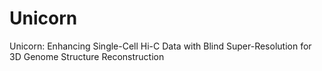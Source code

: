 # Unicorn
Unicorn: Enhancing Single-Cell Hi-C Data with Blind Super-Resolution for 3D Genome Structure Reconstruction
